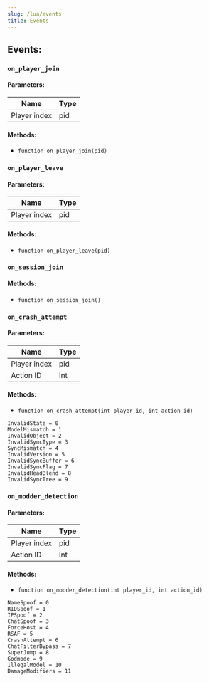 ```yaml
---
slug: /lua/events
title: Events
---
```


## Events:

### `on_player_join`

#### Parameters:

| Name         | Type |
| ------------ | ---- |
| Player index | pid  |

#### Methods:

* `function on_player_join(pid)`

### `on_player_leave`

#### Parameters:

| Name         | Type |
| ------------ | ---- |
| Player index | pid  |

#### Methods:

* `function on_player_leave(pid)`

### `on_session_join`

#### Methods:

* `function on_session_join()`

### `on_crash_attempt`

#### Parameters:

| Name         | Type |
| ------------ | ---- |
| Player index | pid  |
| Action ID    | Int  |

#### Methods:

* `function on_crash_attempt(int player_id, int action_id)`

```ebnf
InvalidState = 0
ModelMismatch = 1
InvalidObject = 2
InvalidSyncType = 3
SyncMismatch = 4
InvalidVersion = 5
InvalidSyncBuffer = 6
InvalidSyncFlag = 7
InvalidHeadBlend = 8
InvalidSyncTree = 9
```

### `on_modder_detection`

#### Parameters:

| Name         | Type |
| ------------ | ---- |
| Player index | pid  |
| Action ID    | Int  |

#### Methods:

* `function on_modder_detection(int player_id, int action_id)`

```ebnf
NameSpoof = 0
RIDSpoof = 1
IPSpoof = 2
ChatSpoof = 3
ForceHost = 4
RSAF = 5
CrashAttempt = 6
ChatFilterBypass = 7
SuperJump = 8
Godmode = 9
IllegalModel = 10
DamageModifiers = 11
```

